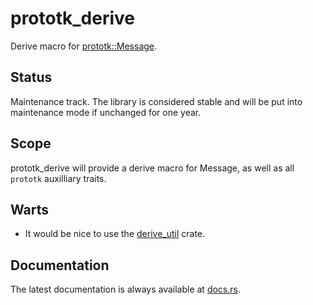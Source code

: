 prototk_derive
==============

Derive macro for [prototk::Message](https://docs.rs/prototk/latest/prototk/trait.Message.html).

Status
------

Maintenance track.  The library is considered stable and will be put into maintenance mode if unchanged for one year.

Scope
-----

prototk_derive will provide a derive macro for Message, as well as all `prototk` auxilliary traits.

Warts
-----

- It would be nice to use the [derive_util](https://crates.io/crates/derive_util) crate.

Documentation
-------------

The latest documentation is always available at [docs.rs](https://docs.rs/prototk_derive/latest/prototk_derive/).
